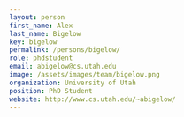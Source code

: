 ```yaml
---
layout: person
first_name: Alex
last_name: Bigelow
key: bigelow
permalink: /persons/bigelow/
role: phdstudent
email: abigelow@cs.utah.edu
image: /assets/images/team/bigelow.png
organization: University of Utah
position: PhD Student
website: http://www.cs.utah.edu/~abigelow/
---
```


